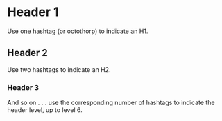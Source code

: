 # Header 1

Use one hashtag (or octothorp) to indicate an H1.

## Header 2 

Use two hashtags to indicate an H2.

### Header 3

And so on . . . use the corresponding number of hashtags to indicate the header level, up to level 6.

